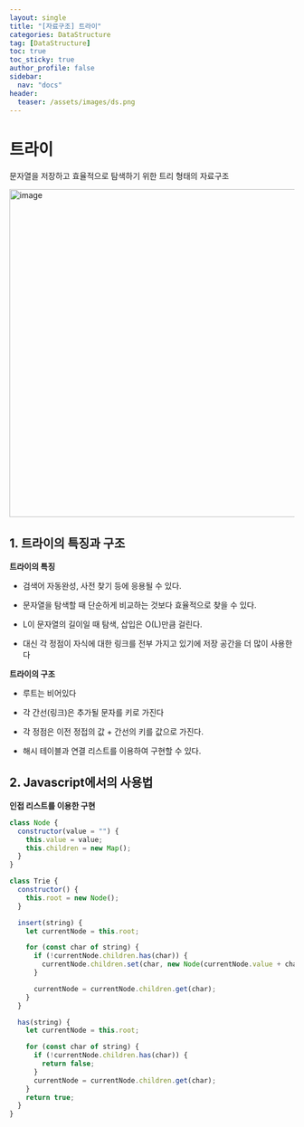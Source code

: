 ```yaml
---
layout: single
title: "[자료구조] 트라이"
categories: DataStructure
tag: [DataStructure]
toc: true
toc_sticky: true
author_profile: false
sidebar:
  nav: "docs"
header:
  teaser: /assets/images/ds.png
---
```


# 트라이

문자열을 저장하고 효율적으로 탐색하기 위한 트리 형태의 자료구조

<img width="580" alt="image" src="https://user-images.githubusercontent.com/83194164/226158667-549fc43f-e32c-4358-9096-6536028d2761.png">

## 1. 트라이의 특징과 구조

**트라이의 특징**

- 검색어 자동완성, 사전 찾기 등에 응용될 수 있다.

- 문자열을 탐색할 때 단순하게 비교하는 것보다 효율적으로 찾을 수 있다.

- L이 문자열의 길이일 때 탐색, 삽입은 O(L)만큼 걸린다.

- 대신 각 정점이 자식에 대한 링크를 전부 가지고 있기에 저장 공간을 더 많이 사용한다

**트라이의 구조**

- 루트는 비어있다

- 각 간선(링크)은 추가될 문자를 키로 가진다

- 각 정점은 이전 정접의 값 + 간선의 키를 값으로 가진다.

- 해시 테이블과 연결 리스트를 이용하여 구현할 수 있다.

## 2. Javascript에서의 사용법

**인접 리스트를 이용한 구현**

```js
class Node {
  constructor(value = "") {
    this.value = value;
    this.children = new Map();
  }
}

class Trie {
  constructor() {
    this.root = new Node();
  }

  insert(string) {
    let currentNode = this.root;

    for (const char of string) {
      if (!currentNode.children.has(char)) {
        currentNode.children.set(char, new Node(currentNode.value + char));
      }

      currentNode = currentNode.children.get(char);
    }
  }

  has(string) {
    let currentNode = this.root;

    for (const char of string) {
      if (!currentNode.children.has(char)) {
        return false;
      }
      currentNode = currentNode.children.get(char);
    }
    return true;
  }
}
```

